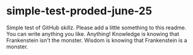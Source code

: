 # simple-test-proded-june-25
Simple test of GitHub skillz. Please add a little something to this readme. You can write anything you like. Anything!
Knowledge is knowing that Frankenstein isn't the monster. Wisdom is knowing that Frankenstein is a monster.
